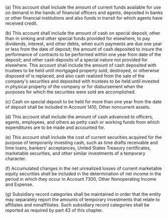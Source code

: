 (a) This account shall include the amount of current funds available for use on demand in the hands of financial officers and agents, deposited in banks or other financial institutions and also funds in transit for which agents have received credit.

(b) This account shall include the amount of cash on special deposit, other than in sinking and other special funds provided for elsewhere, to pay dividends, interest, and other debts, when such payments are due one year or less from the date of deposit; the amount of cash deposited to insure the performance of contracts to be performed within one year from date of the deposit; and other cash deposits of a special nature not provided for elsewhere. This account shall include the amount of cash deposited with trustees to be held until mortgaged property sold, destroyed, or otherwise disposed of is replaced, and also cash realized from the sale of the company's securities and deposited with trustees to be held until invested in physical property of the company or for disbursement when the purposes for which the securities were sold are accomplished.

(c) Cash on special deposit to be held for more than one year from the date of deposit shall be included in Account 1410, Other noncurrent assets.

(d) This account shall include the amount of cash advanced to officers, agents, employees, and others as petty cash or working funds from which expenditures are to be made and accounted for.

(e) This account shall include the cost of current securities acquired for the purpose of temporarily investing cash, such as time drafts receivable and time loans, bankers' acceptances, United States Treasury certificates, marketable securities, and other similar investments of a temporary character.

(f) Accumulated changes in the net unrealized losses of current marketable equity securities shall be included in the determination of net income in the period in which they occur in Account 7300, Other Nonoperating Income and Expense.

(g) Subsidiary record categories shall be maintained in order that the entity may separately report the amounts of temporary investments that relate to affiliates and nonaffiliates. Such subsidiary record categories shall be reported as required by part 43 of this chapter.


